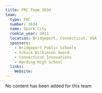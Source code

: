 ```yaml
---
title: FRC Team 3634
team:
  type: FRC
  number: 3634
  name: Spark City
  rookie_year: 2011
  location: Bridgeport, Connecticut, USA
  sponsors:
    - Bridgeport Public Schools
    - Schick Wilkinson Sword
    - Connecticut Innovations
    - Harding High School
  links:
    Website: 
---
```

No content has been added for this team